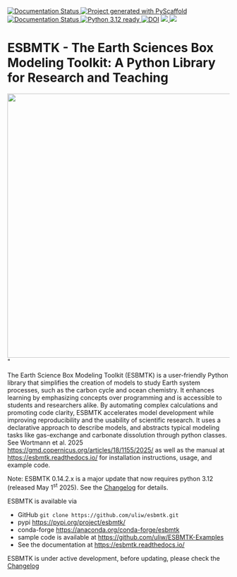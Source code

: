 <a href="https://pypi.org/project/esbmtk/">
<img alt="Documentation Status" src="https://img.shields.io/pypi/v/esbmtk.svg"/>
</a>
<a href="https://pyscaffold.org">
<img alt="Project generated with PyScaffold" src="https://img.shields.io/badge/-PyScaffold-005CA0?logo=pyscaffold"/>
</a>
<a href="https://esbmtk.readthedocs.io/en/latest/?badge=latest">
<img alt="Documentation Status" src="https://readthedocs.org/projects/esbmtk/badge/?version=latest" />
</a>
<a href="https://www.python.org/doc/versions/">
  <img alt="Python 3.12 ready" src="https://img.shields.io/badge/python-3.12-blue" />
</a>
<a href="https://doi.org/10.5281/zenodo.14549407"><img src="https://zenodo.org/badge/DOI/10.5281/zenodo.14549407.svg" alt="DOI"></a>
<a href="https://anaconda.org/conda-forge/scores"> <img src="https://anaconda.org/conda-forge/scores/badges/version.svg" /> </a>
<a href="https://anaconda.org/conda-forge/scores"> <img src="https://anaconda.org/conda-forge/scores/badges/latest_release_relative_date.svg" /> </a>


# ESBMTK - The  Earth Sciences Box Modeling Toolkit:  A Python Library for Research and Teaching

<img src="https://raw.githubusercontent.com/uliw/esbmtk/staging/mpc.png" width="600px" align="center">"

The Earth Science Box Modeling Toolkit (ESBMTK) is a user-friendly Python library that simplifies the creation of models to study Earth system processes, such as the carbon cycle and ocean chemistry. It enhances learning by emphasizing concepts over programming and is accessible to students and researchers alike. By automating complex calculations and promoting code clarity, ESBMTK accelerates model development while improving reproducibility and the usability of scientific research. It uses a declarative approach to describe models, and abstracts typical modeling tasks like gas-exchange and carbonate dissolution through python classes. See Wortmann et al. 2025 <https://gmd.copernicus.org/articles/18/1155/2025/> as well as the manual at <https://esbmtk.readthedocs.io/> for installation instructions, usage, and example code.

Note: ESBMTK 0.14.2.x is a major update that now requires python 3.12 (released May 1<sup>st</sup> 2025). See the [Changelog](https://esbmtk.readthedocs.io/en/latest/changelog.html) for details.

ESBMTK is available via

-   GitHub `git clone https://github.com/uliw/esbmtk.git`
-   pypi <https://pypi.org/project/esbmtk/>
-   conda-forge <https://anaconda.org/conda-forge/esbmtk>
-   sample code is available at <https://github.com/uliw/ESBMTK-Examples>
-   See the documentation at <https://esbmtk.readthedocs.io/>

ESBMTK is under active development, before updating, please check the [Changelog](https://esbmtk.readthedocs.io/en/latest/changelog.html)
